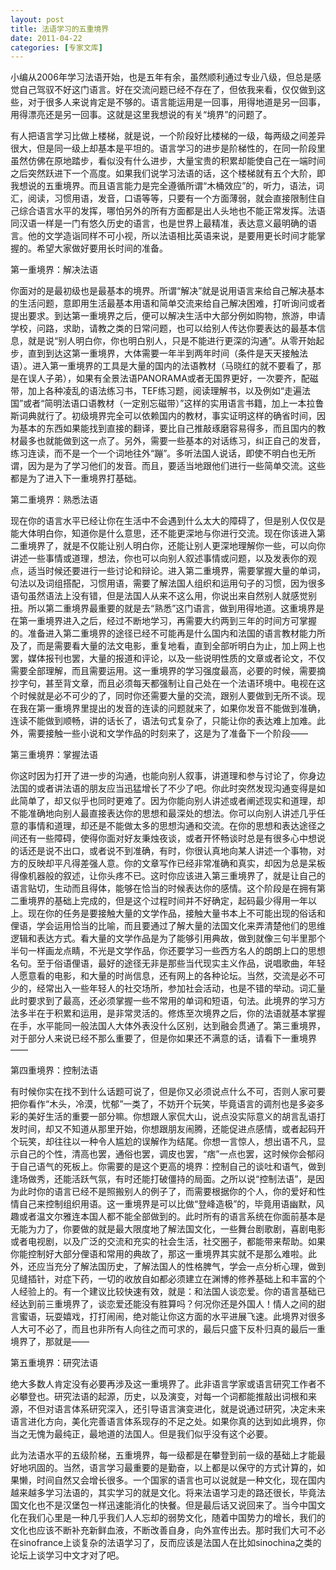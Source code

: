 ```yaml
---
layout: post
title: 法语学习的五重境界
date: 2011-04-22
categories: [专家文库]  
---
```


小编从2006年学习法语开始，也是五年有余，虽然顺利通过专业八级，但总是感觉自己驾驭不好这门语言。好在交流问题已经不存在了，但依我来看，仅仅做到这些，对于很多人来说肯定是不够的。语言能运用是一回事，用得地道是另一回事，用得漂亮还是另一回事。这就是这里我想说的有关“境界”的问题了。

有人把语言学习比做上楼梯，就是说，一个阶段好比楼梯的一级，每两级之间差异很大，但是同一级上却基本是平坦的。语言学习的进步是阶梯性的，在同一阶段里虽然仿佛在原地踏步，看似没有什么进步，大量宝贵的积累却能使自己在一端时间之后突然跃进下一个高度。如果我们说学习法语的话，这个楼梯就有五个大阶，即我想说的五重境界。而且语言能力是完全遵循所谓“木桶效应”的，听力，语法，词汇，阅读，习惯用语，发音，口语等等，只要有一个方面薄弱，就会直接限制住自己综合语言水平的发挥，哪怕另外的所有方面都是出人头地也不能正常发挥。法语同汉语一样是一门有悠久历史的语言，也是世界上最精准，表达意义最明确的语言。他的文学造诣同样不可小视，所以法语相比英语来说，是要用更长时间才能掌握的。希望大家做好要用长时间的准备。

第一重境界：解决法语

你面对的是最初级也是最基本的境界。所谓“解决”就是说用语言来给自己解决基本的生活问题，意即用生活最基本用语和简单交流来给自己解决困难，打听询问或者提出要求。到达第一重境界之后，便可以解决生活中大部分例如购物，旅游，申请学校，问路，求助，请教之类的日常问题，也可以给别人传达你要表达的最基本信息，就是说“别人明白你，你也明白别人，只是不能进行更深的沟通”。从零开始起步，直到到达这第一重境界，大体需要一年半到两年时间（条件是天天接触法语）。进入第一重境界的工具是大量的国内的法语教材（马晓红的就不要看了，那是在误人子弟），如果有全景法语PANORAMA或者无国界更好，一次要齐，配磁带，加上各种凌乱的语法练习书，TEF练习题，阅读理解书，以及例如“走遍法国”或者“简明法语口语教材（一定别忘磁带）”这样的实用语言书籍，加上一本拉鲁斯词典就行了。初级境界完全可以依赖国内的教材，事实证明这样的确省时间，因为基本的东西如果能找到直接的翻译，要比自己推敲琢磨容易得多，而且国内的教材最多也就能做到这一点了。另外，需要一些基本的对话练习，纠正自己的发音，练习连读，而不是一个一个词地往外“蹦”。多听法国人说话，即使不明白也无所谓，因为是为了学习他们的发音。而且，要适当地跟他们进行一些简单交流。这些都是为了进入下一重境界打基础。

第二重境界：熟悉法语

现在你的语言水平已经让你在生活中不会遇到什么太大的障碍了，但是别人仅仅是能大体明白你，知道你是什么意思，还不能更深地与你进行交流。现在你该进入第二重境界了，就是不仅能让别人明白你，还能让别人更深地理解你一些，可以向你讲述一些事情或道理，想法，你也可以向别人叙述事情或问题，以及发表你的观点，适当时候还要进行一些讨论和辩论。进入第二重境界，需要掌握大量的单词，句法以及词组搭配，习惯用语，需要了解法国人组织和运用句子的习惯，因为很多语句虽然语法上没有错，但是法国人从来不这么用，你说出来自然别人就感觉别扭。所以第二重境界最重要的就是去“熟悉”这门语言，做到用得地道。这重境界是在第一重境界进入之后，经过不断地学习，再需要大约两到三年的时间方可掌握的。准备进入第二重境界的途径已经不可能再是什么国内和法国的语言教材能力所及了，而是需要看大量的法文电影，重复地看，直到全部听明白为止，加上网上也罢，媒体报刊也罢，大量的报道和评论，以及一些说明性质的文章或者论文，不仅需要全部理解，而且需要运用。这一重境界的学习强度最高，必要的时候，需要摘抄字句，甚至背文章，而且必须每天都强制让自己处在一个法语环境中。电视在这个时候就是必不可少的了，同时你还需要大量的交流，跟别人要做到无所不谈。现在我在第一重境界里提出的发音的连读的问题就来了，如果你发音不能做到准确，连读不能做到顺畅，讲的话长了，语法句式复杂了，只能让你的表达难上加难。此外，需要接触一些小说和文学作品的时刻来了，这是为了准备下一个阶段——

第三重境界：掌握法语

你这时因为打开了进一步的沟通，也能向别人叙事，讲道理和参与讨论了，你身边法国的或者讲法语的朋友应当迅猛增长了不少了吧。你此时突然发现沟通变得是如此简单了，却又似乎也同时更难了。因为你能向别人讲述或者阐述现实和道理，却不能准确地向别人最直接表达你的思想和最深处的想法。你可以向别人讲述几乎任意的事情和道理，却还是不能做太多的思想沟通和交流。在你的思想和表达途径之间还有一些障碍，使得你面对好友秉烛夜谈，或者开怀畅谈时总是有很多心中想说的话还是说不出口，或者说不到准确，有时，你很认真地向某人讲述一个事物，对方的反映却平凡得差强人意。你的文章写作已经非常准确和真实，却因为总是呆板得像机器般的叙述，让你头疼不已。这时你应该进入第三重境界了，就是让自己的语言贴切，生动而且得体，能够在恰当的时候表达你的感情。这个阶段是在拥有第二重境界的基础上完成的，但是这个过程时间并不好确定，起码最少得用一年以上。现在你的任务是要接触大量的文学作品，接触大量书本上不可能出现的俗话和俚语，学会运用恰当的比喻，而且要通过了解大量的法国文化来弄清楚他们的思维逻辑和表达方式。看大量的文学作品是为了能够引用典故，做到就像三句半里那个半句一样画龙点睛，不光是文学作品，你还要学习一些西方名人的朗朗上口的思想名句。至于俗语俚语，最好的途径无非是那些当代现实主义作品，说唱歌曲，年轻人愿意看的电影，和大量的时尚信息，还有网上的各种论坛。当然，交流是必不可少的，经常出入一些年轻人的社交场所，参加社会活动，也是不错的举动。词汇量此时要求到了最高，还必须掌握一些不常用的单词和短语，句法。此境界的学习方法多半在于积累和运用，是非常灵活的。修炼至次境界之后，你的法语就基本掌握在手，水平能同一般法国人大体外表没什么区别，达到融会贯通了。第三重境界，对于部分人来说已经不那么重要了，但是你如果还不满意的话，请看下一重境界——

第四重境界：控制法语

有时候你实在找不到什么话题可说了，但是你又必须说点什么不可，否则人家可要把你看作“木头，冷漠，忧郁”一类了，不妨开个玩笑，毕竟语言的调剂也是多姿多彩的美好生活的重要一部分嘛。你想跟人家侃大山，说点没实际意义的胡言乱语打发时间，却又不知道从那里开始，你想跟朋友闹腾，还能促进点感情，或者起码开个玩笑，却往往以一种令人尴尬的误解作为结尾。你想一言惊人，想出语不凡，显示自己的个性，清高也罢，通俗也罢，调皮也罢，“痞”一点也罢，这时候你会郁闷于自己语气的死板上。你需要的是这个更高的境界：控制自己的谈吐和语气，做到逢场做秀，还能活跃气氛，有时还能打破僵持的局面。之所以说“控制法语”，是因为此时你的语言已经不是照搬别人的例子了，而需要根据你的个人，你的爱好和性情自己来控制组织用语。这一重境界是可以比做“登峰造极”的，毕竟用语幽默，风趣或者温文尔雅连本国人都不能全部做到的。此时所有的语言系统在你面前基本是无能为力了，你要做的就是最大限度地了解法国文化，一些舞台剧歌剧，喜剧电影或者电视剧，以及广泛的交流和充实的社会生活，社交圈子，都能带来帮助。如果你能控制好大部分俚语和常用的典故了，那这一重境界其实就不是那么难啦。此外，还应当充分了解法国历史，了解法国人的性格脾气，学会一点分析心理，做到见缝插针，对症下药，一切的收放自如都必须建立在渊博的修养基础上和丰富的个人经验上的。有一个建议比较快速有效，就是：和法国人谈恋爱。你的语言基础已经达到前三重境界了，谈恋爱还能没有胜算吗？何况你还是外国人！情人之间的甜言蜜语，玩耍嬉戏，打打闹闹，绝对能让你这方面的水平进展飞速。此境界对很多人大可不必了，而且也非所有人向往之而可求的，最后只盛下反朴归真的最后一重境界了，那就是——

第五重境界：研究法语

绝大多数人肯定没有必要再涉及这一重境界了。此非语言学家或语言研究工作者不必攀登也。研究法语的起源，历史，以及演变，对每一个词都能推敲出词根和来源，不但对语言体系研究深入，还引导语言演变进化，就是说通过研究，决定未来语言进化方向，美化完善语言体系现存的不足之处。如果你真的达到如此境界，你当之无愧为最纯正，最地道的法国人。但是我们似乎没有这个必要。

此为法语水平的五级阶梯，五重境界，每一级都是在攀登到前一级的基础上才能最好地巩固的。当然，语言学习最重要的是勤奋，以上都是以保守的方式计算的，如果懒，时间自然又会增长很多。一个国家的语言也可以说就是一种文化，现在国内越来越多学习法语的，其实学习的就是文化。将来法语学习走的路还很长，毕竟法国文化也不是汉堡包一样迅速能消化的快餐。但是最后话又说回来了。当今中国文化在我们心里是一种几乎我们人人忘却的弱势文化，随着中国势力的增长，我们的文化也应该不断补充新鲜血液，不断改善自身，向外宣传出去。那时我们大可不必在sinofrance上谈复杂的法语学习了，反而应该是法国人在比如sinochina之类的论坛上谈学习中文才对了吧。
